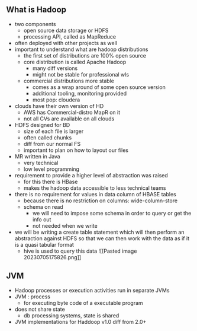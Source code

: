 ## What is Hadoop
- two components
	- open source data storage or HDFS
	- processing API, called as MapReduce
 - often deployed with other projects as well
- important to understand what are hadoop distributions
	- the first set of distributions are 100% open source
	- core distribution is called Apache Hadoop
		- many diff versions
		- might not be stable for professional wls
	- commercial distributions more stable
		- comes as a wrap around of some open source version
		- additional tooling, monitoring provided
		- most pop: cloudera
- clouds have their own version of HD
	- AWS has Commercial-distro MapR on it
	- not all CVs are available on all clouds
- HDFS designed for BD
	- size of each file is larger
	- often called chunks
	- diff from our normal FS
	- important to plan on how to layout our files
- MR written in Java
	- very technical
	- low level programming
- requirement to provide a higher level of abstraction was raised
	- for this there is HBase
	- makes the hadoop data accessible to less technical teams
- there is no requirement for values in data column of HBASE tables
	- because there is no restriction on columns: wide-column-store
	- schema on read
		- we will need to impose some schema in order to query or get the info out
		- not needed when we write 
- we will be writing a create table statement which will then perform an abstraction against HDFS so that we can then work with the data as if it is a quasi tabular format
	- hive is used to query this data
![[Pasted image 20230705175826.png]]

## JVM
- Hadoop processes or execution activities run in separate JVMs
- JVM : process
	- for executing byte code of a executable program
- does not share state
	- db processing systems, state is shared
- JVM implementations for Haddoop v1.0 diff from 2.0+